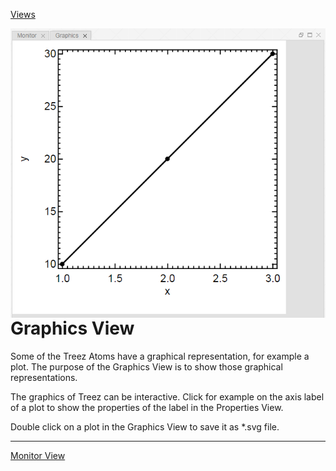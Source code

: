 [Views](../views.md)

<img align="right" width="650" src="../images/graphics_view.png">

#	Graphics View

Some of the Treez Atoms have a graphical representation, for example a plot. The purpose of the Graphics View is to show those graphical representations. 

The graphics of Treez can be interactive. Click for example on the axis label of a plot to show the properties of the label in the Properties View. 

Double click on a plot in the Graphics View to save it as *.svg file. 

----
[Monitor View](./monitorView.md)
